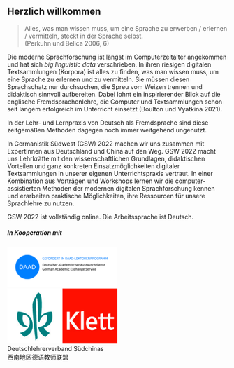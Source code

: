 ## Herzlich willkommen

> Alles, was man wissen muss, um eine Sprache zu erwerben / erlernen / vermitteln, steckt in der Sprache selbst.<br>(Perkuhn und Belica 2006, 6)

Die moderne Sprachforschung ist längst im Computerzeitalter angekommen und hat sich *big linguistic data* verschrieben. In ihren riesigen digitalen Textsammlungen (Korpora) ist alles zu finden, was man wissen muss, um eine Sprache zu erlernen und zu vermitteln. Sie müssen diesen Sprachschatz nur durchsuchen, die Spreu vom Weizen trennen und didaktisch sinnvoll aufbereiten. Dabei lohnt ein inspirierender Blick auf die englische Fremdsprachenlehre, die Computer und Textsammlungen schon seit langem erfolgreich im Unterricht einsetzt (Boulton und Vyatkina 2021). 

In der Lehr- und Lernpraxis von Deutsch als Fremdsprache sind diese zeitgemäßen Methoden dagegen noch immer weitgehend ungenutzt.

In Germanistik Südwest (GSW) 2022 machen wir uns zusammen mit ExpertInnen aus Deutschland und China auf den Weg. GSW 2022 macht uns Lehrkräfte mit den wissenschaftlichen Grundlagen, didaktischen Vorteilen und ganz konkreten Einsatzmöglichkeiten digitaler Textsammlungen in unserer eigenen Unterrichtspraxis vertraut. In einer Kombination aus Vorträgen und Workshops lernen wir die computer-assistierten Methoden der modernen digitalen Sprachforschung kennen und erarbeiten praktische Möglichkeiten, ihre Ressourcen für unsere Sprachlehre zu nutzen.

GSW 2022 ist vollständig online. Die Arbeitssprache ist Deutsch.


##### In Kooperation mit

 <div class="row">
  <div class="column">
    <img class="logo" style="border: none;" src="./images/logo_daad.jpg" width="50%">
  </div>
  <div class="column">
    <img class="logo" style="border: none;" src="./images/logo_klett.jpg" width="50%">
  </div>
</div> 
 <div class="row">
  <div class="column">
    <div class="logo">
    Deutschlehrerverband Südchinas<br>
    西南地区德语教师联盟
    </div>
  </div>
</div> 






